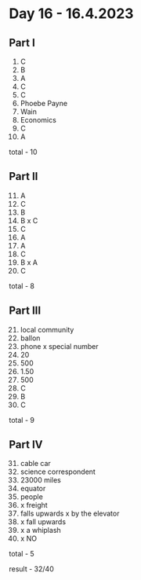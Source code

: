 # Day 16 - 16.4.2023

## Part I

1. C
2. B
3. A
4. C
5. C
6. Phoebe Payne
7. Wain
8. Economics
9. C
10. A

total - 10

## Part II

11. A
12. C
13. B
14. B x C
15. C
16. A
17. A
18. C
19. B x A
20. C

total - 8

## Part III

21. local community
22. ballon
23. phone x special number
24. 20
25. 500
26. 1.50
27. 500
28. C
29. B
30. C

total - 9

## Part IV

31. cable car
32. science correspondent
33. 23000 miles
34. equator
35. people
36. x freight
37. falls upwards x by the elevator
38. x fall upwards
39. x a whiplash
40. x NO

total - 5

result - 32/40